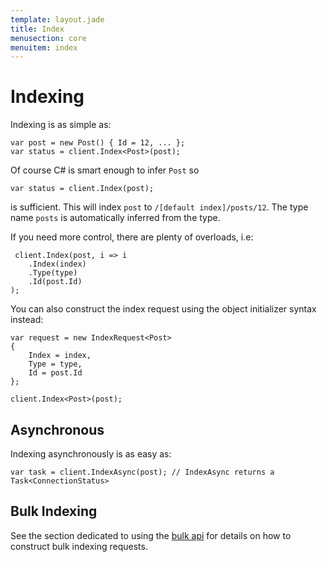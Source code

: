 ```yaml
---
template: layout.jade
title: Index
menusection: core
menuitem: index
---
```



# Indexing

Indexing is as simple as:

	var post = new Post() { Id = 12, ... };
	var status = client.Index<Post>(post);

Of course C# is smart enough to infer `Post` so

	var status = client.Index(post);

is sufficient. This will index `post` to `/[default index]/posts/12`. The type name `posts` is automatically inferred from the type.

If you need more control, there are plenty of overloads, i.e:

	 client.Index(post, i => i
	 	.Index(index)
	 	.Type(type)
	 	.Id(post.Id)
	);

You can also construct the index request using the object initializer syntax instead:

	var request = new IndexRequest<Post>
	{
		Index = index,
		Type = type,
		Id = post.Id
	};

	client.Index<Post>(post);

## Asynchronous

Indexing asynchronously is as easy as:

	var task = client.IndexAsync(post); // IndexAsync returns a Task<ConnectionStatus>

## Bulk Indexing

See the section dedicated to using the [bulk api](bulk.html) for details on how to construct bulk indexing requests.
 

